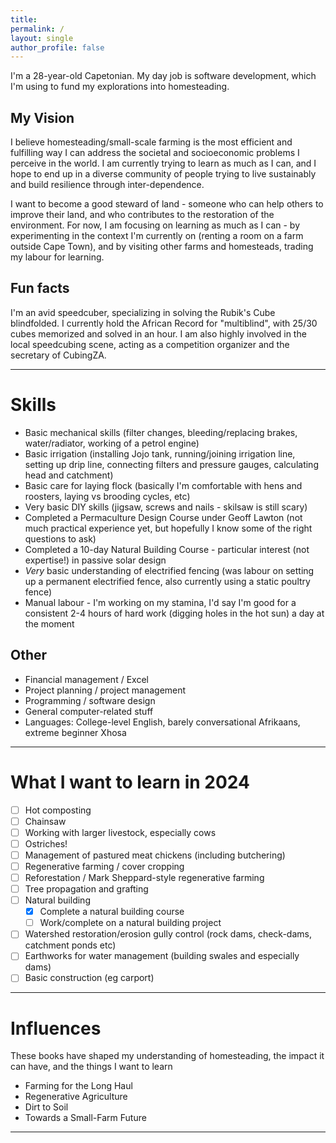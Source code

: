 ```yaml
---
title: 
permalink: /
layout: single
author_profile: false
---
```


I'm a 28-year-old Capetonian. My day job is software development, which I'm using to fund my explorations into homesteading.

## My Vision

I believe homesteading/small-scale farming is the most efficient and fulfilling way I can address the societal and socioeconomic problems I perceive in the world. I am currently trying to learn as much as I can, and I hope to end up in a diverse community of people trying to live sustainably and build resilience through inter-dependence. 

I want to become a good steward of land - someone who can help others to improve their land, and who contributes to the restoration of the environment. For now, I am focusing on learning as much as I can - by experimenting in the context I'm currently on (renting a room on a farm outside Cape Town), and by visiting other farms and homesteads, trading my labour for learning.

## Fun facts

I'm an avid speedcuber, specializing in solving the Rubik's Cube blindfolded. I currently hold the African Record for "multiblind", with 25/30 cubes memorized and solved in an hour. I am also highly involved in the local speedcubing scene, acting as a competition organizer and the secretary of CubingZA.

---

# Skills
- Basic mechanical skills (filter changes, bleeding/replacing brakes, water/radiator, working of a petrol engine)
- Basic irrigation (installing Jojo tank, running/joining irrigation line, setting up drip line, connecting filters and pressure gauges, calculating head and catchment)
- Basic care for laying flock (basically I'm comfortable with hens and roosters, laying vs brooding cycles, etc)
- Very basic DIY skills (jigsaw, screws and nails - skilsaw is still scary)
- Completed a Permaculture Design Course under Geoff Lawton (not much practical experience yet, but hopefully I know some of the right questions to ask)
- Completed a 10-day Natural Building Course - particular interest (not expertise!) in passive solar design
- _Very_ basic understanding of electrified fencing (was labour on setting up a permanent electrified fence, also currently using a static poultry fence)
- Manual labour - I'm working on my stamina, I'd say I'm good for a consistent 2-4 hours of hard work (digging holes in the hot sun) a day at the moment

## Other
- Financial management / Excel
- Project planning / project management
- Programming / software design
- General computer-related stuff
- Languages: College-level English, barely conversational Afrikaans, extreme beginner Xhosa

---

# What I want to learn in 2024
- [ ] Hot composting
- [ ] Chainsaw
- [ ] Working with larger livestock, especially cows
- [ ] Ostriches! 
- [ ] Management of pastured meat chickens (including butchering)
- [ ] Regenerative farming / cover cropping
- [ ] Reforestation / Mark Sheppard-style regenerative farming
- [ ] Tree propagation and grafting
- [ ] Natural building
  - [x] Complete a natural building course
  - [ ] Work/complete on a natural building project
- [ ] Watershed restoration/erosion gully control (rock dams, check-dams, catchment ponds etc)
- [ ] Earthworks for water management (building swales and especially dams)
- [ ] Basic construction (eg carport)

---

# Influences

These books have shaped my understanding of homesteading, the impact it can have, and the things I want to learn
- Farming for the Long Haul
- Regenerative Agriculture
- Dirt to Soil
- Towards a Small-Farm Future

---
